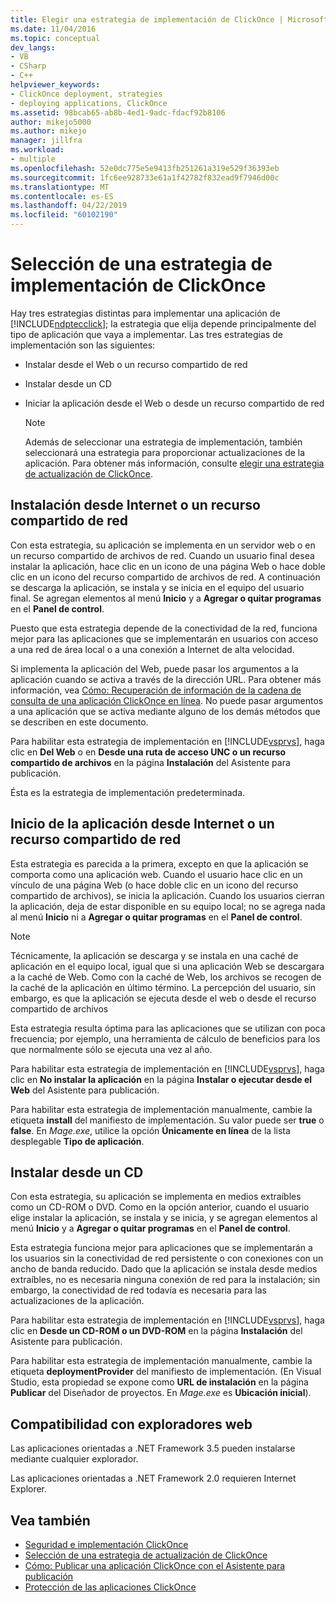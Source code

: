 ```yaml
---
title: Elegir una estrategia de implementación de ClickOnce | Microsoft Docs
ms.date: 11/04/2016
ms.topic: conceptual
dev_langs:
- VB
- CSharp
- C++
helpviewer_keywords:
- ClickOnce deployment, strategies
- deploying applications, ClickOnce
ms.assetid: 98bcab65-ab8b-4ed1-9adc-fdacf92b8106
author: mikejo5000
ms.author: mikejo
manager: jillfra
ms.workload:
- multiple
ms.openlocfilehash: 52e0dc775e5e9413fb251261a319e529f36393eb
ms.sourcegitcommit: 1fc6ee928733e61a1f42782f832ead9f7946d00c
ms.translationtype: MT
ms.contentlocale: es-ES
ms.lasthandoff: 04/22/2019
ms.locfileid: "60102190"
---
```

# <a name="choose-a-clickonce-deployment-strategy"></a>Selección de una estrategia de implementación de ClickOnce
Hay tres estrategias distintas para implementar una aplicación de [!INCLUDE[ndptecclick](../deployment/includes/ndptecclick_md.md)]; la estrategia que elija depende principalmente del tipo de aplicación que vaya a implementar. Las tres estrategias de implementación son las siguientes:

- Instalar desde el Web o un recurso compartido de red

- Instalar desde un CD

- Iniciar la aplicación desde el Web o desde un recurso compartido de red

    > [!NOTE]
    >  Además de seleccionar una estrategia de implementación, también seleccionará una estrategia para proporcionar actualizaciones de la aplicación. Para obtener más información, consulte [elegir una estrategia de actualización de ClickOnce](../deployment/choosing-a-clickonce-update-strategy.md).

## <a name="install-from-the-web-or-a-network-share"></a>Instalación desde Internet o un recurso compartido de red
 Con esta estrategia, su aplicación se implementa en un servidor web o en un recurso compartido de archivos de red. Cuando un usuario final desea instalar la aplicación, hace clic en un icono de una página Web o hace doble clic en un icono del recurso compartido de archivos de red. A continuación se descarga la aplicación, se instala y se inicia en el equipo del usuario final. Se agregan elementos al menú **Inicio** y a **Agregar o quitar programas** en el **Panel de control**.

 Puesto que esta estrategia depende de la conectividad de la red, funciona mejor para las aplicaciones que se implementarán en usuarios con acceso a una red de área local o a una conexión a Internet de alta velocidad.

 Si implementa la aplicación del Web, puede pasar los argumentos a la aplicación cuando se activa a través de la dirección URL. Para obtener más información, vea [Cómo: Recuperación de información de la cadena de consulta de una aplicación ClickOnce en línea](../deployment/how-to-retrieve-query-string-information-in-an-online-clickonce-application.md). No puede pasar argumentos a una aplicación que se activa mediante alguno de los demás métodos que se describen en este documento.

 Para habilitar esta estrategia de implementación en [!INCLUDE[vsprvs](../code-quality/includes/vsprvs_md.md)], haga clic en **Del Web** o en **Desde una ruta de acceso UNC o un recurso compartido de archivos** en la página **Instalación** del Asistente para publicación.

 Ésta es la estrategia de implementación predeterminada.

## <a name="start-the-application-from-the-web-or-a-network-share"></a>Inicio de la aplicación desde Internet o un recurso compartido de red
 Esta estrategia es parecida a la primera, excepto en que la aplicación se comporta como una aplicación web. Cuando el usuario hace clic en un vínculo de una página Web (o hace doble clic en un icono del recurso compartido de archivos), se inicia la aplicación. Cuando los usuarios cierran la aplicación, deja de estar disponible en su equipo local; no se agrega nada al menú **Inicio** ni a **Agregar o quitar programas** en el **Panel de control**.

> [!NOTE]
>  Técnicamente, la aplicación se descarga y se instala en una caché de aplicación en el equipo local, igual que si una aplicación Web se descargara a la caché de Web. Como con la caché de Web, los archivos se recogen de la caché de la aplicación en último término. La percepción del usuario, sin embargo, es que la aplicación se ejecuta desde el web o desde el recurso compartido de archivos

 Esta estrategia resulta óptima para las aplicaciones que se utilizan con poca frecuencia; por ejemplo, una herramienta de cálculo de beneficios para los que normalmente sólo se ejecuta una vez al año.

 Para habilitar esta estrategia de implementación en [!INCLUDE[vsprvs](../code-quality/includes/vsprvs_md.md)], haga clic en **No instalar la aplicación** en la página **Instalar o ejecutar desde el Web** del Asistente para publicación.

 Para habilitar esta estrategia de implementación manualmente, cambie la etiqueta **install** del manifiesto de implementación. Su valor puede ser **true** o **false**. En *Mage.exe*, utilice la opción **Únicamente en línea** de la lista desplegable **Tipo de aplicación**.

## <a name="install-from-a-cd"></a>Instalar desde un CD
 Con esta estrategia, su aplicación se implementa en medios extraíbles como un CD-ROM o DVD. Como en la opción anterior, cuando el usuario elige instalar la aplicación, se instala y se inicia, y se agregan elementos al menú **Inicio** y a **Agregar o quitar programas** en el **Panel de control**.

 Esta estrategia funciona mejor para aplicaciones que se implementarán a los usuarios sin la conectividad de red persistente o con conexiones con un ancho de banda reducido. Dado que la aplicación se instala desde medios extraíbles, no es necesaria ninguna conexión de red para la instalación; sin embargo, la conectividad de red todavía es necesaria para las actualizaciones de la aplicación.

 Para habilitar esta estrategia de implementación en [!INCLUDE[vsprvs](../code-quality/includes/vsprvs_md.md)], haga clic en **Desde un CD-ROM o un DVD-ROM** en la página **Instalación** del Asistente para publicación.

 Para habilitar esta estrategia de implementación manualmente, cambie la etiqueta **deploymentProvider** del manifiesto de implementación. (En Visual Studio, esta propiedad se expone como **URL de instalación** en la página **Publicar** del Diseñador de proyectos. En *Mage.exe* es **Ubicación inicial**).

## <a name="web-browser-support"></a>Compatibilidad con exploradores web
 Las aplicaciones orientadas a .NET Framework 3.5 pueden instalarse mediante cualquier explorador.

 Las aplicaciones orientadas a .NET Framework 2.0 requieren Internet Explorer.

## <a name="see-also"></a>Vea también
- [Seguridad e implementación ClickOnce](../deployment/clickonce-security-and-deployment.md)
- [Selección de una estrategia de actualización de ClickOnce](../deployment/choosing-a-clickonce-update-strategy.md)
- [Cómo: Publicar una aplicación ClickOnce con el Asistente para publicación](../deployment/how-to-publish-a-clickonce-application-using-the-publish-wizard.md)
- [Protección de las aplicaciones ClickOnce](../deployment/securing-clickonce-applications.md)